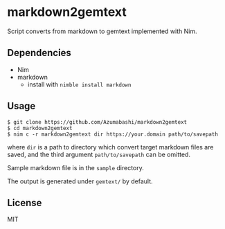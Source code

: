 # markdown2gemtext
Script converts from markdown to gemtext implemented with Nim.

## Dependencies

- Nim
- markdown
  - install with `nimble install markdown`

## Usage

```
$ git clone https://github.com/Azumabashi/markdown2gemtext
$ cd markdown2gemtext
$ nim c -r markdown2gemtext dir https://your.domain path/to/savepath
```

where `dir` is a path to directory which convert target markdown files are saved, and the third argument `path/to/savepath` can be omitted.

Sample markdown file is in the `sample` directory.

The output is generated under `gemtext/` by default.

## License
MIT
